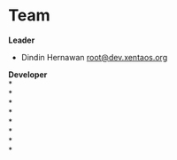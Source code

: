 # Team
**Leader**
 * Dindin Hernawan <root@dev.xentaos.org>

**Developer**  
 *  
 *  
 *  
 *  
 *  
 *  
 *  
 *  
